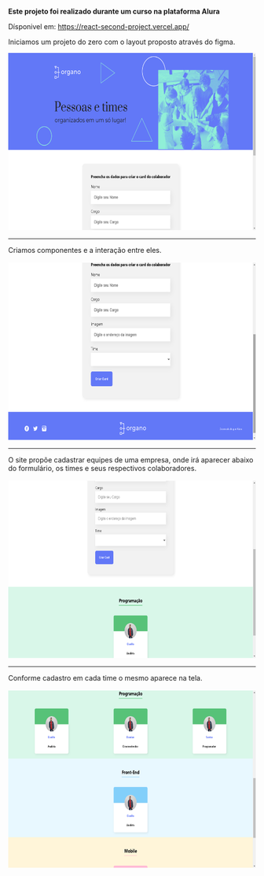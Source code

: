 <strong>Este projeto foi realizado durante um curso na plataforma Alura</strong>

Dísponivel em:  https://react-second-project.vercel.app/

Iniciamos um projeto do zero com o layout proposto através do figma.





<img height="360em" src="https://github.com/DanilloDamian/React-Second-Project/blob/main/public/imagens/Screenshots/Screenshot_1.png"/>

<hr>
Criamos componentes e a interação entre eles.
<br>
<br>

<img height="360em" src="https://github.com/DanilloDamian/React-Second-Project/blob/main/public/imagens/Screenshots/Screenshot_2.png"/>

<hr>
O site propõe cadastrar equipes de uma empresa, onde irá aparecer abaixo do formulário, os times e seus respectivos colaboradores.
<br>
<br>
<img height="360em" src="https://github.com/DanilloDamian/React-Second-Project/blob/main/public/imagens/Screenshots/Screenshot_3.png"/>

<hr>
Conforme cadastro em cada time o mesmo aparece na tela.
<br>
<br>
<img height="360em" src="https://github.com/DanilloDamian/React-Second-Project/blob/main/public/imagens/Screenshots/Screenshot_4.png"/>


